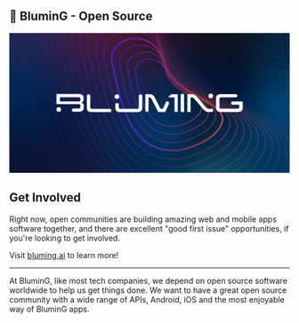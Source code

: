 ## 🚀 BluminG - Open Source

![alt text](https://github.com/BluminG-ai/.github/blob/main/profile/banner-logo.png "BluminG.ai")

## Get Involved

Right now, open communities are building amazing web and mobile apps software together, and there are excellent "good first issue" opportunities, if you're looking to get involved.

Visit [bluming.ai](https://www.bluming.ai/) to learn more!

---

At BluminG, like most tech companies, we depend on open source software worldwide to help us get things done. We want to have a great open source community with a wide range of APIs, Android, iOS and the most enjoyable way of BluminG apps.

<!--

BluminG projects adopt the [BluminG Open Source Code of Conduct](https://bluming.ai/codeofconduct/).

**Here are some ideas to get you started:**

🙋‍♀️ A short introduction - what is your organization all about?
🌈 Contribution guidelines - how can the community get involved?
👩‍💻 Useful resources - where can the community find your docs? Is there anything else the community should know?
🍿 Fun facts - what does your team eat for breakfast?
🧙 Remember, you can do mighty things with the power of [Markdown](https://docs.github.com/github/writing-on-github/getting-started-with-writing-and-formatting-on-github/basic-writing-and-formatting-syntax)
-->
